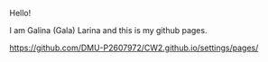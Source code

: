 Hello!

I am Galina (Gala) Larina and this is my github pages.






https://github.com/DMU-P2607972/CW2.github.io/settings/pages/
